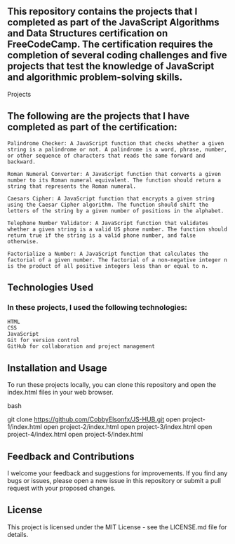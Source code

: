 ## This repository contains the projects that I completed as part of the JavaScript Algorithms and Data Structures certification on FreeCodeCamp. The certification requires the completion of several coding challenges and five projects that test the knowledge of JavaScript and algorithmic problem-solving skills.
Projects

## The following are the projects that I have completed as part of the certification:

    Palindrome Checker: A JavaScript function that checks whether a given string is a palindrome or not. A palindrome is a word, phrase, number, or other sequence of characters that reads the same forward and backward.

    Roman Numeral Converter: A JavaScript function that converts a given number to its Roman numeral equivalent. The function should return a string that represents the Roman numeral.

    Caesars Cipher: A JavaScript function that encrypts a given string using the Caesar Cipher algorithm. The function should shift the letters of the string by a given number of positions in the alphabet.

    Telephone Number Validator: A JavaScript function that validates whether a given string is a valid US phone number. The function should return true if the string is a valid phone number, and false otherwise.

    Factorialize a Number: A JavaScript function that calculates the factorial of a given number. The factorial of a non-negative integer n is the product of all positive integers less than or equal to n.

## Technologies Used

### In these projects, I used the following technologies:

    HTML
    CSS
    JavaScript
    Git for version control
    GitHub for collaboration and project management

## Installation and Usage

To run these projects locally, you can clone this repository and open the index.html files in your web browser.

bash

git clone https://github.com/CobbyElsonfx/JS-HUB.git
open project-1/index.html
open project-2/index.html
open project-3/index.html
open project-4/index.html
open project-5/index.html

## Feedback and Contributions

I welcome your feedback and suggestions for improvements. If you find any bugs or issues, please open a new issue in this repository or submit a pull request with your proposed changes.
## License

This project is licensed under the MIT License - see the LICENSE.md file for details.
